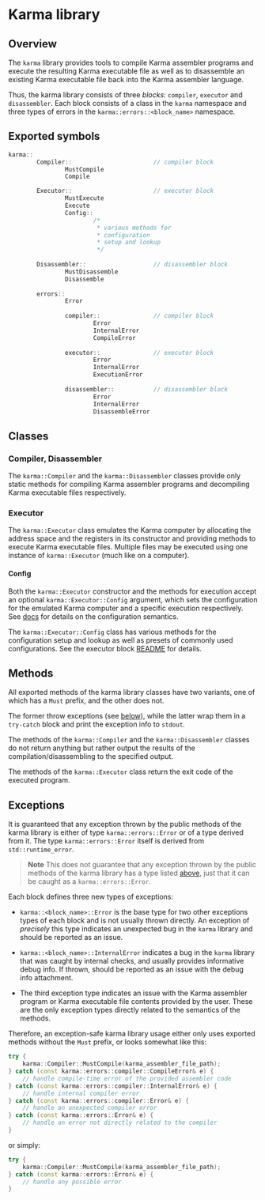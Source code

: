 # Karma library

## Overview

The `karma` library provides tools to compile Karma assembler programs and
execute the resulting Karma executable file as well as to disassemble
an existing Karma executable file back into the Karma assembler language.

Thus, the karma library consists of three _blocks_: `compiler`, `executor` and
`disassembler`. Each block consists of a class in the `karma` namespace
and three types of errors in the `karma::errors::<block_name>` namespace.

## Exported symbols

```c++
karma::
        Compiler::                       // compiler block
                MustCompile
                Compile

        Executor::                       // executor block
                MustExecute
                Execute
                Config::
                        /* 
                         * various methods for
                         * configuration
                         * setup and lookup
                         */
                
        Disassembler::                   // disassembler block
                MustDisassemble
                Disassemble
                
        errors::
                Error
                
                compiler::               // compiler block
                        Error
                        InternalError
                        CompileError
                        
                executor::               // executor block
                        Error
                        InternalError
                        ExecutionError
                        
                disassembler::           // disassembler block
                        Error
                        InternalError
                        DisassembleError
```

## Classes

### Compiler, Disassembler

The `karma::Compiler` and the `karma::Disassembler` classes provide only
static methods for compiling Karma assembler programs and decompiling
Karma executable files respectively.

### Executor

The `karma::Executor` class emulates the Karma computer by allocating
the address space and the registers in its constructor and providing methods
to execute Karma executable files. Multiple files may be executed using
one instance of `karma::Executor` (much like on a computer).

#### Config

Both the `karma::Executor` constructor and the methods for execution
accept an optional `karma::Executor::Config` argument, which sets
the configuration for the emulated Karma computer and a specific execution
respectively. See [docs](../docs) for details on the configuration semantics.

The `karma::Executor::Config` class has various methods for the configuration
setup and lookup as well as presets of commonly used configurations.
See the executor block [README](executor/README.md) for details.

## Methods

All exported methods of the karma library classes have two variants,
one of which has a `Must` prefix, and the other does not.

The former throw exceptions (see [below](#exceptions)),
while the latter wrap them in a `try-catch` block and print the exception
info to `stdout`.

The methods of the `karma::Compiler` and the `karma::Disassembler` classes
do not return anything but rather output the results of
the compilation/disassembling to the specified output.

The methods of the `karma::Executor` class return the exit code of the executed
program.

## Exceptions

It is guaranteed that any exception thrown by the public methods of the karma
library is either of type `karma::errors::Error` or of a type derived
from it. The type `karma::errors::Error` itself is derived
from `std::runtime_error`.

> **Note**
> This does not guarantee that any exception thrown
> by the public methods of the karma library has a type listed
> [above](#exported-symbols), just that it can be caught as
> a `karma::errors::Error`.

Each block defines three new types of exceptions:

* `karma::<block_name>::Error` is the base type for two other
  exceptions types of each block and is not usually thrown directly.
  An exception of *precisely* this type indicates an unexpected bug
  in the `karma` library and should be reported as an issue.

* `karma::<block_name>::InternalError` indicates a bug in the `karma` library
  that was caught by internal checks, and usually provides informative debug
  info. If thrown, should be reported as an issue with the debug info
  attachment.

* The third exception type indicates an issue with the Karma assembler program
  or Karma executable file contents provided by the user. These are the only
  exception types directly related to the semantics of the methods.

Therefore, an exception-safe karma library usage either only
uses exported methods without the `Must` prefix, or looks somewhat like this:

```c++
try {
    karma::Compiler::MustCompile(karma_assembler_file_path);
} catch (const karma::errors::compiler::CompileError& e) {
    // handle compile-time error of the provided assembler code
} catch (const karma::errors::compiler::InternalError& e) {
    // handle internal compiler error
} catch (const karma::errors::compiler::Error& e) {
    // handle an unexpected compiler error
} catch (const karma::errors::Error& e) {
    // handle an error not directly related to the compiler
}
```

or simply:

```c++
try {
    karma::Compiler::MustCompile(karma_assembler_file_path);
} catch (const karma::errors::Error& e) {
    // handle any possible error
}
```

